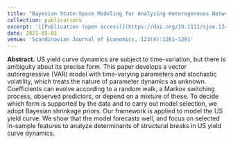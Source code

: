 ```yaml
---
title: "Bayesian State-Space Modeling for Analyzing Heterogeneous Network Effects of US Monetary Policy"
collection: publications
excerpt: '[[Publication (open access)](https://doi.org/10.1111/sjoe.12436)]'
date: 2021-05-01
venue: 'Scandinavian Journal of Economics, 123(4):1261–1291'
---
```

**Abstract.** US yield curve dynamics are subject to time-variation, but there is ambiguity about its precise form. This paper develops a vector autoregressive (VAR) model with time-varying parameters and stochastic volatility, which treats the nature of parameter dynamics as unknown. Coefficients can evolve according to a random walk, a Markov switching process, observed predictors, or depend on a mixture of these. To decide which form is supported by the data and to carry out model selection, we adopt Bayesian shrinkage priors. Our framework is applied to model the US yield curve. We show that the model forecasts well, and focus on selected in-sample features to analyze determinants of structural breaks in US yield curve dynamics.
